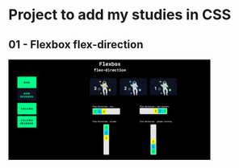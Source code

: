 #  Project to add my studies in CSS
## 01 - Flexbox flex-direction
<img src="https://github.com/vicenttcarvalho/csstips/blob/main/01-flex-direction/2.0-flex-direction.png" width="400" height="200" alt="Flexbox flex-direction">
